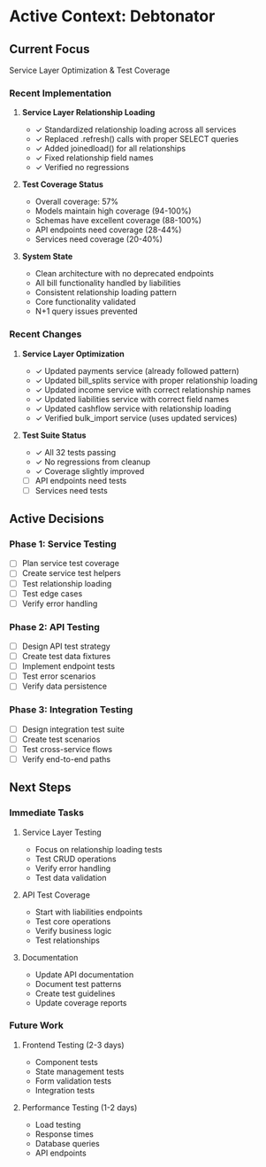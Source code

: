 # Active Context: Debtonator

## Current Focus
Service Layer Optimization & Test Coverage

### Recent Implementation
1. **Service Layer Relationship Loading**
   - ✓ Standardized relationship loading across all services
   - ✓ Replaced .refresh() calls with proper SELECT queries
   - ✓ Added joinedload() for all relationships
   - ✓ Fixed relationship field names
   - ✓ Verified no regressions

2. **Test Coverage Status**
   - Overall coverage: 57%
   - Models maintain high coverage (94-100%)
   - Schemas have excellent coverage (88-100%)
   - API endpoints need coverage (28-44%)
   - Services need coverage (20-40%)

3. **System State**
   - Clean architecture with no deprecated endpoints
   - All bill functionality handled by liabilities
   - Consistent relationship loading pattern
   - Core functionality validated
   - N+1 query issues prevented

### Recent Changes
1. **Service Layer Optimization**
   - ✓ Updated payments service (already followed pattern)
   - ✓ Updated bill_splits service with proper relationship loading
   - ✓ Updated income service with correct relationship names
   - ✓ Updated liabilities service with correct field names
   - ✓ Updated cashflow service with relationship loading
   - ✓ Verified bulk_import service (uses updated services)

2. **Test Suite Status**
   - ✓ All 32 tests passing
   - ✓ No regressions from cleanup
   - ✓ Coverage slightly improved
   - [ ] API endpoints need tests
   - [ ] Services need tests

## Active Decisions

### Phase 1: Service Testing
- [ ] Plan service test coverage
- [ ] Create service test helpers
- [ ] Test relationship loading
- [ ] Test edge cases
- [ ] Verify error handling

### Phase 2: API Testing
- [ ] Design API test strategy
- [ ] Create test data fixtures
- [ ] Implement endpoint tests
- [ ] Test error scenarios
- [ ] Verify data persistence

### Phase 3: Integration Testing
- [ ] Design integration test suite
- [ ] Create test scenarios
- [ ] Test cross-service flows
- [ ] Verify end-to-end paths

## Next Steps

### Immediate Tasks
1. Service Layer Testing
   - Focus on relationship loading tests
   - Test CRUD operations
   - Verify error handling
   - Test data validation

2. API Test Coverage
   - Start with liabilities endpoints
   - Test core operations
   - Verify business logic
   - Test relationships

3. Documentation
   - Update API documentation
   - Document test patterns
   - Create test guidelines
   - Update coverage reports

### Future Work
1. Frontend Testing (2-3 days)
   - Component tests
   - State management tests
   - Form validation tests
   - Integration tests

2. Performance Testing (1-2 days)
   - Load testing
   - Response times
   - Database queries
   - API endpoints
